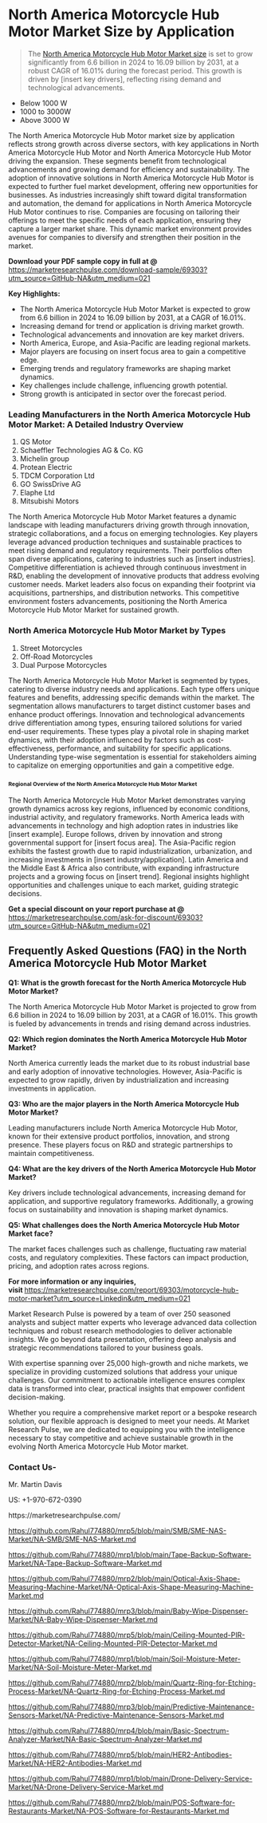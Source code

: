 <h1>North America Motorcycle Hub Motor Market&nbsp;Size by Application</h1><blockquote><p>The <a href="https://marketresearchpulse.com/download-sample/69303?utm_source=GitHub-NA&amp;utm_medium=021">North America Motorcycle Hub Motor Market size</a> is set to grow significantly from 6.6 billion in 2024 to 16.09 billion by 2031, at a robust CAGR of 16.01% during the forecast period. This growth is driven by [insert key drivers], reflecting rising demand and technological advancements.</p></blockquote><ul><li>Below 1000 W<li> 1000 to 3000W<li> Above 3000 W</li></ul><p>The North America Motorcycle Hub Motor market size by application reflects strong growth across diverse sectors, with key applications in North America Motorcycle Hub Motor and North America Motorcycle Hub Motor driving the expansion. These segments benefit from technological advancements and growing demand for efficiency and sustainability. The adoption of innovative solutions in North America Motorcycle Hub Motor is expected to further fuel market development, offering new opportunities for businesses. As industries increasingly shift toward digital transformation and automation, the demand for applications in North America Motorcycle Hub Motor continues to rise. Companies are focusing on tailoring their offerings to meet the specific needs of each application, ensuring they capture a larger market share. This dynamic market environment provides avenues for companies to diversify and strengthen their position in the market.</p><p><strong>Download your PDF sample copy in full at @ </strong><a href="https://marketresearchpulse.com/download-sample/69303?utm_source=GitHub-NA&amp;utm_medium=021">https://marketresearchpulse.com/download-sample/69303?utm_source=GitHub-NA&amp;utm_medium=021</a></p><p><strong>Key Highlights: </strong></p><ul><li>The North America Motorcycle Hub Motor Market is expected to grow from 6.6 billion in 2024 to 16.09 billion by 2031, at a CAGR of 16.01%.</li><li>Increasing demand for trend or application is driving market growth.</li><li>Technological advancements and innovation are key market drivers.</li><li>North America, Europe, and Asia-Pacific are leading regional markets.</li><li>Major players are focusing on insert focus area to gain a competitive edge.</li><li>Emerging trends and regulatory frameworks are shaping market dynamics.</li><li>Key challenges include challenge, influencing growth potential.</li><li>Strong growth is anticipated in sector over the forecast period.</li></ul><h3>Leading Manufacturers in the North America Motorcycle Hub Motor Market: A Detailed Industry Overview</h3><ol><li>QS Motor</li><li>Schaeffler Technologies AG & Co. KG</li><li>Michelin group</li><li>Protean Electric</li><li>TDCM Corporation Ltd</li><li>GO SwissDrive AG</li><li>Elaphe Ltd</li><li>Mitsubishi Motors</li></ol><div class="flex max-w-full flex-col flex-grow"><div class="min-h-8 text-message flex w-full flex-col items-end gap-2 whitespace-normal break-words [.text-message+&amp;]:mt-5" dir="auto" data-message-author-role="assistant" data-message-id="fd8432e4-4910-450d-b182-61b7bfb0a01f" data-message-model-slug="gpt-4o"><div class="flex w-full flex-col gap-1 empty:hidden first:pt-[3px]"><div class="markdown prose w-full break-words dark:prose-invert light"><p>The North America Motorcycle Hub Motor Market features a dynamic landscape with leading manufacturers driving growth through innovation, strategic collaborations, and a focus on emerging technologies. Key players leverage advanced production techniques and sustainable practices to meet rising demand and regulatory requirements. Their portfolios often span diverse applications, catering to industries such as [insert industries]. Competitive differentiation is achieved through continuous investment in R&amp;D, enabling the development of innovative products that address evolving customer needs. Market leaders also focus on expanding their footprint via acquisitions, partnerships, and distribution networks. This competitive environment fosters advancements, positioning the North America Motorcycle Hub Motor Market for sustained growth.</p></div></div></div></div><h3>North America Motorcycle Hub Motor Market by Types</h3><ol><li>Street Motorcycles<li> Off-Road Motorcycles<li> Dual Purpose Motorcycles</li></ol><div class="flex max-w-full flex-col flex-grow"><div class="min-h-8 text-message flex w-full flex-col items-end gap-2 whitespace-normal break-words [.text-message+&amp;]:mt-5" dir="auto" data-message-author-role="assistant" data-message-id="084470be-0bb7-4664-bddf-5156b4f41249" data-message-model-slug="gpt-4o-mini"><div class="flex w-full flex-col gap-1 empty:hidden first:pt-[3px]"><div class="markdown prose w-full break-words dark:prose-invert light"><p>The North America Motorcycle Hub Motor Market is segmented by types, catering to diverse industry needs and applications. Each type offers unique features and benefits, addressing specific demands within the market. The segmentation allows manufacturers to target distinct customer bases and enhance product offerings. Innovation and technological advancements drive differentiation among types, ensuring tailored solutions for varied end-user requirements. These types play a pivotal role in shaping market dynamics, with their adoption influenced by factors such as cost-effectiveness, performance, and suitability for specific applications. Understanding type-wise segmentation is essential for stakeholders aiming to capitalize on emerging opportunities and gain a competitive edge.</p></div></div></div></div><h3><span style="font-size: 11px;">Regional Overview of the North America Motorcycle Hub Motor Market</span></h3><div class="flex max-w-full flex-col flex-grow"><div class="min-h-8 text-message flex w-full flex-col items-end gap-2 whitespace-normal break-words [.text-message+&amp;]:mt-5" dir="auto" data-message-author-role="assistant" data-message-id="e9038762-ce64-4e30-91c9-9bd413514231" data-message-model-slug="gpt-4o-mini"><div class="flex w-full flex-col gap-1 empty:hidden first:pt-[3px]"><div class="markdown prose w-full break-words dark:prose-invert light"><p>The North America Motorcycle Hub Motor Market demonstrates varying growth dynamics across key regions, influenced by economic conditions, industrial activity, and regulatory frameworks. North America leads with advancements in technology and high adoption rates in industries like [insert example]. Europe follows, driven by innovation and strong governmental support for [insert focus area]. The Asia-Pacific region exhibits the fastest growth due to rapid industrialization, urbanization, and increasing investments in [insert industry/application]. Latin America and the Middle East &amp; Africa also contribute, with expanding infrastructure projects and a growing focus on [insert trend]. Regional insights highlight opportunities and challenges unique to each market, guiding strategic decisions.</p></div></div></div></div><p><strong>Get a special discount on your report purchase at @ </strong><a href="https://marketresearchpulse.com/ask-for-discount/69303?utm_source=GitHub-NA&amp;utm_medium=021">https://marketresearchpulse.com/ask-for-discount/69303?utm_source=GitHub-NA&amp;utm_medium=021</a></p><h2>Frequently Asked Questions (FAQ) in the North America Motorcycle Hub Motor Market</h2><p><strong>Q1: What is the growth forecast for the North America Motorcycle Hub Motor Market?</strong></p><p>The North America Motorcycle Hub Motor Market is projected to grow from 6.6 billion in 2024 to 16.09 billion by 2031, at a CAGR of 16.01%. This growth is fueled by advancements in trends and rising demand across industries.</p><p><strong>Q2: Which region dominates the North America Motorcycle Hub Motor Market?</strong></p><p>North America currently leads the market due to its robust industrial base and early adoption of innovative technologies. However, Asia-Pacific is expected to grow rapidly, driven by industrialization and increasing investments in application.</p><p><strong>Q3: Who are the major players in the North America Motorcycle Hub Motor Market?</strong></p><p>Leading manufacturers include North America Motorcycle Hub Motor, known for their extensive product portfolios, innovation, and strong presence. These players focus on R&amp;D and strategic partnerships to maintain competitiveness.</p><p><strong>Q4: What are the key drivers of the North America Motorcycle Hub Motor Market?</strong></p><p>Key drivers include technological advancements, increasing demand for application, and supportive regulatory frameworks. Additionally, a growing focus on sustainability and innovation is shaping market dynamics.</p><p><strong>Q5: What challenges does the North America Motorcycle Hub Motor Market face?</strong></p><p>The market faces challenges such as challenge, fluctuating raw material costs, and regulatory complexities. These factors can impact production, pricing, and adoption rates across regions.</p><p><strong>For more information or any inquiries, visit&nbsp;</strong><a href="https://marketresearchpulse.com/report/69303/motorcycle-hub-motor-market?utm_source=Linkedin&utm_medium=021">https://marketresearchpulse.com/report/69303/motorcycle-hub-motor-market?utm_source=Linkedin&utm_medium=021</a></p><p>Market Research Pulse is powered by a team of over 250 seasoned analysts and subject matter experts who leverage advanced data collection techniques and robust research methodologies to deliver actionable insights. We go beyond data presentation, offering deep analysis and strategic recommendations tailored to your business goals.</p><p>With expertise spanning over 25,000 high-growth and niche markets, we specialize in providing customized solutions that address your unique challenges. Our commitment to actionable intelligence ensures complex data is transformed into clear, practical insights that empower confident decision-making.</p><p>Whether you require a comprehensive market report or a bespoke research solution, our flexible approach is designed to meet your needs. At Market Research Pulse, we are dedicated to equipping you with the intelligence necessary to stay competitive and achieve sustainable growth in the evolving North America Motorcycle Hub Motor market.</p><h3><strong>Contact Us-</strong></h3><p>Mr. Martin Davis</p><p>US: +1-970-672-0390</p><p>https://marketresearchpulse.com/</p><p><a href="https://github.com/Rahul774880/mrp5/blob/main/SMB/SME-NAS-Market/NA-SMB/SME-NAS-Market.md">https://github.com/Rahul774880/mrp5/blob/main/SMB/SME-NAS-Market/NA-SMB/SME-NAS-Market.md</a></p><p><a href="https://github.com/Rahul774880/mrp1/blob/main/Tape-Backup-Software-Market/NA-Tape-Backup-Software-Market.md">https://github.com/Rahul774880/mrp1/blob/main/Tape-Backup-Software-Market/NA-Tape-Backup-Software-Market.md</a></p><p><a href="https://github.com/Rahul774880/mrp2/blob/main/Optical-Axis-Shape-Measuring-Machine-Market/NA-Optical-Axis-Shape-Measuring-Machine-Market.md">https://github.com/Rahul774880/mrp2/blob/main/Optical-Axis-Shape-Measuring-Machine-Market/NA-Optical-Axis-Shape-Measuring-Machine-Market.md</a></p><p><a href="https://github.com/Rahul774880/mrp3/blob/main/Baby-Wipe-Dispenser-Market/NA-Baby-Wipe-Dispenser-Market.md">https://github.com/Rahul774880/mrp3/blob/main/Baby-Wipe-Dispenser-Market/NA-Baby-Wipe-Dispenser-Market.md</a></p><p><a href="https://github.com/Rahul774880/mrp5/blob/main/Ceiling-Mounted-PIR-Detector-Market/NA-Ceiling-Mounted-PIR-Detector-Market.md">https://github.com/Rahul774880/mrp5/blob/main/Ceiling-Mounted-PIR-Detector-Market/NA-Ceiling-Mounted-PIR-Detector-Market.md</a></p><p><a href="https://github.com/Rahul774880/mrp1/blob/main/Soil-Moisture-Meter-Market/NA-Soil-Moisture-Meter-Market.md">https://github.com/Rahul774880/mrp1/blob/main/Soil-Moisture-Meter-Market/NA-Soil-Moisture-Meter-Market.md</a></p><p><a href="https://github.com/Rahul774880/mrp2/blob/main/Quartz-Ring-for-Etching-Process-Market/NA-Quartz-Ring-for-Etching-Process-Market.md">https://github.com/Rahul774880/mrp2/blob/main/Quartz-Ring-for-Etching-Process-Market/NA-Quartz-Ring-for-Etching-Process-Market.md</a></p><p><a href="https://github.com/Rahul774880/mrp3/blob/main/Predictive-Maintenance-Sensors-Market/NA-Predictive-Maintenance-Sensors-Market.md">https://github.com/Rahul774880/mrp3/blob/main/Predictive-Maintenance-Sensors-Market/NA-Predictive-Maintenance-Sensors-Market.md</a></p><p><a href="https://github.com/Rahul774880/mrp4/blob/main/Basic-Spectrum-Analyzer-Market/NA-Basic-Spectrum-Analyzer-Market.md">https://github.com/Rahul774880/mrp4/blob/main/Basic-Spectrum-Analyzer-Market/NA-Basic-Spectrum-Analyzer-Market.md</a></p><p><a href="https://github.com/Rahul774880/mrp5/blob/main/HER2-Antibodies-Market/NA-HER2-Antibodies-Market.md">https://github.com/Rahul774880/mrp5/blob/main/HER2-Antibodies-Market/NA-HER2-Antibodies-Market.md</a></p><p><a href="https://github.com/Rahul774880/mrp1/blob/main/Drone-Delivery-Service-Market/NA-Drone-Delivery-Service-Market.md">https://github.com/Rahul774880/mrp1/blob/main/Drone-Delivery-Service-Market/NA-Drone-Delivery-Service-Market.md</a></p><p><a href="https://github.com/Rahul774880/mrp2/blob/main/POS-Software-for-Restaurants-Market/NA-POS-Software-for-Restaurants-Market.md">https://github.com/Rahul774880/mrp2/blob/main/POS-Software-for-Restaurants-Market/NA-POS-Software-for-Restaurants-Market.md</a></p>
